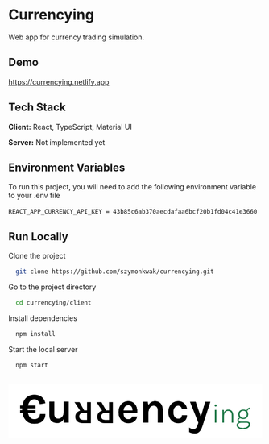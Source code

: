 
# Currencying

Web app for currency trading simulation.


## Demo

https://currencying.netlify.app


## Tech Stack

**Client:** React, TypeScript, Material UI

**Server:** Not implemented yet


## Environment Variables

To run this project, you will need to add the following environment variable to your .env file

`REACT_APP_CURRENCY_API_KEY = 43b85c6ab370aecdafaa6bcf20b1fd04c41e3660`


## Run Locally

Clone the project

```bash
  git clone https://github.com/szymonkwak/currencying.git
```


Go to the project directory
```bash
  cd currencying/client
```

Install dependencies

```bash
  npm install
```

Start the local server

```bash
  npm start
```


## 
![Logo](https://raw.githubusercontent.com/szymonkwak/currencying/e884d1a00c7b6228916c3aca9386fc4bd7cfb0ab/client/public/currencying.svg)

